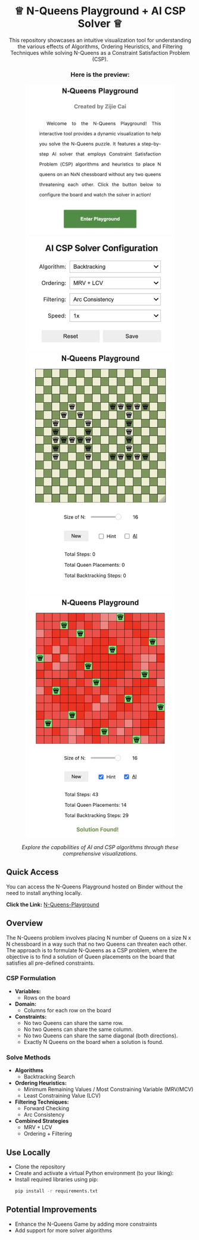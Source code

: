 <h1 align="center">♕ N-Queens Playground + AI CSP Solver ♕</h1>
<p align="center">
  This repository showcases an intuitive visualization tool for understanding the various effects of Algorithms, Ordering Heuristics, and Filtering Techniques while solving N-Queens as a Constraint Satisfaction Problem (CSP).
</p>

<h3 align="center">Here is the preview:</h3>

<div align="center">
  <img src="demo3.png" width="400" alt="Demonstration of Algorithm Effectiveness"/>
  <img src="demo2.png" width="400" alt="Ordering Heuristics in Action"/>
</div>

<div align="center">
  <img src="demo1.png" width="400" height="650" alt="Filtering Techniques Visualization"/>
  <img src="demo4.png" width="400" height="650" alt="Overall CSP Solver Interface"/>
</div>

<p align="center">
  <em>Explore the capabilities of AI and CSP algorithms through these comprehensive visualizations.</em>
</p>

## Quick Access
You can access the N-Queens Playground hosted on Binder without the need to install anything locally.

**Click the Link:** [N-Queens-Playground](https://mybinder.org/v2/gh/zijie-cai/N-Queens-Playground/HEAD?urlpath=%2Fvoila%2Frender%2Fn_queens_playground.ipynb)

## Overview 
The N-Queens problem involves placing N number of Queens on a size N x N chessboard in a way such that no two Queens can threaten each other. The approach is to formulate N-Queens as a CSP problem, where the objective is to find a solution of Queen placements on the board that satisfies all pre-defined constraints.

### CSP Formulation
- **Variables:** 
   - Rows on the board
- **Domain:**  
   - Columns for each row on the board
- **Constraints:**
   - No two Queens can share the same row. 
   - No two Queens can share the same column. 
   - No two Queens can share the same diagonal (both directions).
   - Exactly N Queens on the board when a solution is found.
     
### Solve Methods
- **Algorithms**
  - Backtracking Search  
- **Ordering Heuristics:**
  - Minimum Remaining Values / Most Constraining Variable (MRV/MCV)
  - Least Constraining Value (LCV)
- **Filtering Techniques:**
  - Forward Checking
  - Arc Consistency  
- **Combined Strategies**  
  - MRV + LCV
  - Ordering + Filtering

## Use Locally
- Clone the repository
- Create and activate a virtual Python environment (to your liking):
- Install required libraries using pip:
    ```bash
    pip install -r requirements.txt
    ```
    
## Potential Improvements
- Enhance the N-Queens Game by adding more constraints
- Add support for more solver algorithms
